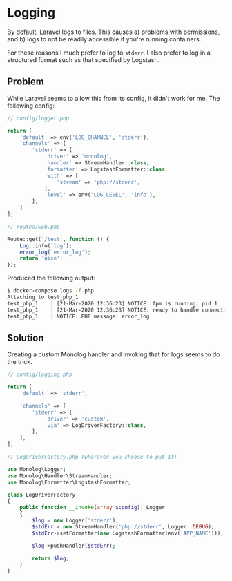 # Logging

By default, Laravel logs to files. This causes a) problems with permissions, and b) logs to not be readily accessible if you're running containers.

For these reasons I much prefer to log to `stderr`. I also prefer to log in a structured format such as that specified by Logstash.

## Problem

While Laravel seems to allow this from its config, it didn't work for me. The following config:

```php
// config/logger.php

return [
    'default' => env('LOG_CHANNEL', 'stderr'),
    'channels' => [
        'stderr' => [
            'driver' => 'monolog',
            'handler' => StreamHandler::class,
            'formatter' => LogstashFormatter::class,
            'with' => [
                'stream' => 'php://stderr',
            ],
            'level' => env('LOG_LEVEL', 'info'),
        ],
    ]
];
```

```php
// routes/web.php

Route::get('/test', function () {
    Log::info('log');
    error_log('error_log');
    return 'nice';
});
```

Produced the following output:

```sh
$ docker-compose logs -f php
Attaching to test_php_1
test_php_1    | [21-Mar-2020 12:36:23] NOTICE: fpm is running, pid 1
test_php_1    | [21-Mar-2020 12:36:23] NOTICE: ready to handle connections
test_php_1    | NOTICE: PHP message: error_log
```

## Solution

Creating a custom Monolog handler and invoking that for logs seems to do the trick.

```php
// config/logging.php

return [
    'default' => 'stderr',

    'channels' => [
        'stderr' => [
            'driver' => 'custom',
            'via' => LogDriverFactory::class,
        ],
    ],
];
```

```php
// LogDriverFactory.php (wherever you choose to put it)

use Monolog\Logger;
use Monolog\Handler\StreamHandler;
use Monolog\Formatter\LogstashFormatter;

class LogDriverFactory
{
    public function __invoke(array $config): Logger
    {
        $log = new Logger('stderr');
        $stdErr = new StreamHandler('php://stderr', Logger::DEBUG);
        $stdErr->setFormatter(new LogstashFormatter(env('APP_NAME')));

        $log->pushHandler($stdErr);

        return $log;
    }
}
```


